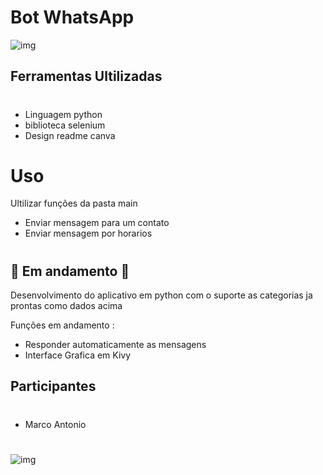 #   Bot WhatsApp
![ img](https://github.com/marco0antonio0/bot-whatsapp-python/blob/main/imagens/img-post.png?raw=true)
## Ferramentas Ultilizadas
#
*  Linguagem python
*  biblioteca selenium
*  Design readme canva
#
#   Uso
Ultilizar funções da pasta main
* Enviar mensagem para um contato
* Enviar mensagem por horarios

#
## 🚧 Em andamento 🚧

Desenvolvimento do aplicativo em python com o suporte as categorias ja prontas como dados acima

Funções em andamento :
*   Responder automaticamente as mensagens
*   Interface Grafica em Kivy


## Participantes
#

*   Marco Antonio


#
![img](https://github.com/marco0antonio0/bot-whatsapp-python/blob/main/imagens/img_post.png?raw=true)
